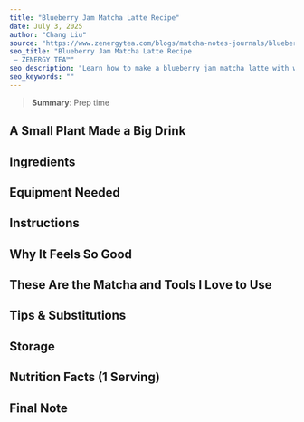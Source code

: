 ```yaml
---
title: "Blueberry Jam Matcha Latte Recipe"
date: July 3, 2025
author: "Chang Liu"
source: "https://www.zenergytea.com/blogs/matcha-notes-journals/blueberry-jam-matcha-latte-recipe"
seo_title: "Blueberry Jam Matcha Latte Recipe
 – ZENERGY TEA™"
seo_description: "Learn how to make a blueberry jam matcha latte with whole milk, ceremonial matcha, and homemade jam. No sugar, just calm and real flavor. Full recipe and tools included."
seo_keywords: ""
---
```

> **Summary**:
> Prep time

## A Small Plant Made a Big Drink
## Ingredients
## Equipment Needed
## Instructions
## Why It Feels So Good
## These Are the Matcha and Tools I Love to Use
## Tips & Substitutions
## Storage
## Nutrition Facts (1 Serving)
## Final Note